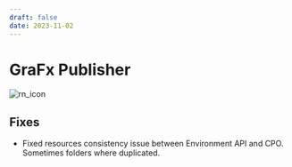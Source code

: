 ```yaml
---
draft: false
date: 2023-11-02
---
```


# GraFx Publisher

![rn_icon](/assets/CHILI_publisher_RGB.svg)

## Fixes

- Fixed resources consistency issue between Environment API and CPO. Sometimes folders where duplicated.